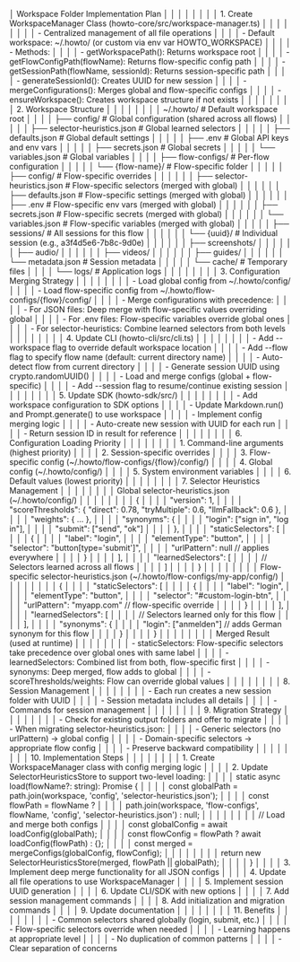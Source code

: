  │ Workspace Folder Implementation Plan                                                                                                                                        │ │
│ │                                                                                                                                                                             │ │
│ │ 1. Create WorkspaceManager Class (howto-core/src/workspace-manager.ts)                                                                                                      │ │
│ │                                                                                                                                                                             │ │
│ │ - Centralized management of all file operations                                                                                                                             │ │
│ │ - Default workspace: ~/.howto/ (or custom via env var HOWTO_WORKSPACE)                                                                                                      │ │
│ │ - Methods:                                                                                                                                                                  │ │
│ │   - getWorkspacePath(): Returns workspace root                                                                                                                              │ │
│ │   - getFlowConfigPath(flowName): Returns flow-specific config path                                                                                                          │ │
│ │   - getSessionPath(flowName, sessionId): Returns session-specific path                                                                                                      │ │
│ │   - generateSessionId(): Creates UUID for new session                                                                                                                       │ │
│ │   - mergeConfigurations(): Merges global and flow-specific configs                                                                                                          │ │
│ │   - ensureWorkspace(): Creates workspace structure if not exists                                                                                                            │ │
│ │                                                                                                                                                                             │ │
│ │ 2. Workspace Structure                                                                                                                                                      │ │
│ │                                                                                                                                                                             │ │
│ │ ~/.howto/                          # Default workspace root                                                                                                                 │ │
│ │ ├── config/                        # Global configuration (shared across all flows)                                                                                         │ │
│ │ │   ├── selector-heuristics.json  # Global learned selectors                                                                                                                │ │
│ │ │   ├── defaults.json             # Global default settings                                                                                                                 │ │
│ │ │   ├── .env                      # Global API keys and env vars                                                                                                            │ │
│ │ │   ├── secrets.json              # Global secrets                                                                                                                          │ │
│ │ │   └── variables.json            # Global variables                                                                                                                        │ │
│ │ ├── flow-configs/                  # Per-flow configuration                                                                                                                 │ │
│ │ │   └── {flow-name}/              # Flow-specific folder                                                                                                                    │ │
│ │ │       ├── config/               # Flow-specific overrides                                                                                                                 │ │
│ │ │       │   ├── selector-heuristics.json  # Flow-specific selectors (merged with global)                                                                                    │ │
│ │ │       │   ├── defaults.json     # Flow-specific settings (merged with global)                                                                                             │ │
│ │ │       │   ├── .env              # Flow-specific env vars (merged with global)                                                                                             │ │
│ │ │       │   ├── secrets.json      # Flow-specific secrets (merged with global)                                                                                              │ │
│ │ │       │   └── variables.json   # Flow-specific variables (merged with global)                                                                                             │ │
│ │ │       ├── sessions/             # All sessions for this flow                                                                                                              │ │
│ │ │       │   └── {uuid}/           # Individual session (e.g., a3f4d5e6-7b8c-9d0e)                                                                                           │ │
│ │ │       │       ├── screenshots/                                                                                                                                            │ │
│ │ │       │       ├── audio/                                                                                                                                                  │ │
│ │ │       │       ├── videos/                                                                                                                                                 │ │
│ │ │       │       ├── guides/                                                                                                                                                 │ │
│ │ │       │       └── metadata.json # Session metadata                                                                                                                        │ │
│ │ │       └── cache/                # Temporary files                                                                                                                         │ │
│ │ └── logs/                         # Application logs                                                                                                                        │ │
│ │                                                                                                                                                                             │ │
│ │ 3. Configuration Merging Strategy                                                                                                                                           │ │
│ │                                                                                                                                                                             │ │
│ │ - Load global config from ~/.howto/config/                                                                                                                                  │ │
│ │ - Load flow-specific config from ~/.howto/flow-configs/{flow}/config/                                                                                                       │ │
│ │ - Merge configurations with precedence:                                                                                                                                     │ │
│ │   - For JSON files: Deep merge with flow-specific values overriding global                                                                                                  │ │
│ │   - For .env files: Flow-specific variables override global ones                                                                                                            │ │
│ │   - For selector-heuristics: Combine learned selectors from both levels                                                                                                     │ │
│ │                                                                                                                                                                             │ │
│ │ 4. Update CLI (howto-cli/src/cli.ts)                                                                                                                                        │ │
│ │                                                                                                                                                                             │ │
│ │ - Add --workspace flag to override default workspace location                                                                                                               │ │
│ │ - Add --flow flag to specify flow name (default: current directory name)                                                                                                    │ │
│ │ - Auto-detect flow from current directory                                                                                                                                   │ │
│ │ - Generate session UUID using crypto.randomUUID()                                                                                                                           │ │
│ │ - Load and merge configs (global + flow-specific)                                                                                                                           │ │
│ │ - Add --session flag to resume/continue existing session                                                                                                                    │ │
│ │                                                                                                                                                                             │ │
│ │ 5. Update SDK (howto-sdk/src/)                                                                                                                                              │ │
│ │                                                                                                                                                                             │ │
│ │ - Add workspace configuration to SDK options                                                                                                                                │ │
│ │ - Update Markdown.run() and Prompt.generate() to use workspace                                                                                                              │ │
│ │ - Implement config merging logic                                                                                                                                            │ │
│ │ - Auto-create new session with UUID for each run                                                                                                                            │ │
│ │ - Return session ID in result for reference                                                                                                                                 │ │
│ │                                                                                                                                                                             │ │
│ │ 6. Configuration Loading Priority                                                                                                                                           │ │
│ │                                                                                                                                                                             │ │
│ │ 1. Command-line arguments (highest priority)                                                                                                                                │ │
│ │ 2. Session-specific overrides                                                                                                                                               │ │
│ │ 3. Flow-specific config (~/.howto/flow-configs/{flow}/config/)                                                                                                              │ │
│ │ 4. Global config (~/.howto/config/)                                                                                                                                         │ │
│ │ 5. System environment variables                                                                                                                                             │ │
│ │ 6. Default values (lowest priority)                                                                                                                                         │ │
│ │                                                                                                                                                                             │ │
│ │ 7. Selector Heuristics Management                                                                                                                                           │ │
│ │                                                                                                                                                                             │ │
│ │ Global selector-heuristics.json (~/.howto/config/)                                                                                                                          │ │
│ │                                                                                                                                                                             │ │
│ │ {                                                                                                                                                                           │ │
│ │   "version": 1,                                                                                                                                                             │ │
│ │   "scoreThresholds": { "direct": 0.78, "tryMultiple": 0.6, "llmFallback": 0.6 },                                                                                            │ │
│ │   "weights": { ... },                                                                                                                                                       │ │
│ │   "synonyms": {                                                                                                                                                             │ │
│ │     "login": ["sign in", "log in"],                                                                                                                                         │ │
│ │     "submit": ["send", "ok"]                                                                                                                                                │ │
│ │   },                                                                                                                                                                        │ │
│ │   "staticSelectors": [                                                                                                                                                      │ │
│ │     {                                                                                                                                                                       │ │
│ │       "label": "login",                                                                                                                                                     │ │
│ │       "elementType": "button",                                                                                                                                              │ │
│ │       "selector": "button[type='submit']",                                                                                                                                  │ │
│ │       "urlPattern": null  // applies everywhere                                                                                                                             │ │
│ │     }                                                                                                                                                                       │ │
│ │   ],                                                                                                                                                                        │ │
│ │   "learnedSelectors": [                                                                                                                                                     │ │
│ │     // Selectors learned across all flows                                                                                                                                   │ │
│ │   ]                                                                                                                                                                         │ │
│ │ }                                                                                                                                                                           │ │
│ │                                                                                                                                                                             │ │
│ │ Flow-specific selector-heuristics.json (~/.howto/flow-configs/my-app/config/)                                                                                               │ │
│ │                                                                                                                                                                             │ │
│ │ {                                                                                                                                                                           │ │
│ │   "staticSelectors": [                                                                                                                                                      │ │
│ │     {                                                                                                                                                                       │ │
│ │       "label": "login",                                                                                                                                                     │ │
│ │       "elementType": "button",                                                                                                                                              │ │
│ │       "selector": "#custom-login-btn",                                                                                                                                      │ │
│ │       "urlPattern": "myapp.com"  // flow-specific override                                                                                                                  │ │
│ │     }                                                                                                                                                                       │ │
│ │   ],                                                                                                                                                                        │ │
│ │   "learnedSelectors": [                                                                                                                                                     │ │
│ │     // Selectors learned only for this flow                                                                                                                                 │ │
│ │   ],                                                                                                                                                                        │ │
│ │   "synonyms": {                                                                                                                                                             │ │
│ │     "login": ["anmelden"]  // adds German synonym for this flow                                                                                                             │ │
│ │   }                                                                                                                                                                         │ │
│ │ }                                                                                                                                                                           │ │
│ │                                                                                                                                                                             │ │
│ │ Merged Result (used at runtime)                                                                                                                                             │ │
│ │                                                                                                                                                                             │ │
│ │ - staticSelectors: Flow-specific selectors take precedence over global ones with same label                                                                                 │ │
│ │ - learnedSelectors: Combined list from both, flow-specific first                                                                                                            │ │
│ │ - synonyms: Deep merged, flow adds to global                                                                                                                                │ │
│ │ - scoreThresholds/weights: Flow can override global values                                                                                                                  │ │
│ │                                                                                                                                                                             │ │
│ │ 8. Session Management                                                                                                                                                       │ │
│ │                                                                                                                                                                             │ │
│ │ - Each run creates a new session folder with UUID                                                                                                                           │ │
│ │ - Session metadata includes all details                                                                                                                                     │ │
│ │ - Commands for session management                                                                                                                                           │ │
│ │                                                                                                                                                                             │ │
│ │ 9. Migration Strategy                                                                                                                                                       │ │
│ │                                                                                                                                                                             │ │
│ │ - Check for existing output folders and offer to migrate                                                                                                                    │ │
│ │ - When migrating selector-heuristics.json:                                                                                                                                  │ │
│ │   - Generic selectors (no urlPattern) → global config                                                                                                                       │ │
│ │   - Domain-specific selectors → appropriate flow config                                                                                                                     │ │
│ │ - Preserve backward compatibility                                                                                                                                           │ │
│ │                                                                                                                                                                             │ │
│ │ 10. Implementation Steps                                                                                                                                                    │ │
│ │                                                                                                                                                                             │ │
│ │ 1. Create WorkspaceManager class with config merging logic                                                                                                                  │ │
│ │ 2. Update SelectorHeuristicsStore to support two-level loading:                                                                                                             │ │
│ │ static async load(flowName?: string): Promise<SelectorHeuristicsStore> {                                                                                                    │ │
│ │   const globalPath = path.join(workspace, 'config', 'selector-heuristics.json');                                                                                            │ │
│ │   const flowPath = flowName ?                                                                                                                                               │ │
│ │     path.join(workspace, 'flow-configs', flowName, 'config', 'selector-heuristics.json') : null;                                                                            │ │
│ │                                                                                                                                                                             │ │
│ │   // Load and merge both configs                                                                                                                                            │ │
│ │   const globalConfig = await loadConfig(globalPath);                                                                                                                        │ │
│ │   const flowConfig = flowPath ? await loadConfig(flowPath) : {};                                                                                                            │ │
│ │   const merged = mergeConfigs(globalConfig, flowConfig);                                                                                                                    │ │
│ │                                                                                                                                                                             │ │
│ │   return new SelectorHeuristicsStore(merged, flowPath || globalPath);                                                                                                       │ │
│ │ }                                                                                                                                                                           │ │
│ │ 3. Implement deep merge functionality for all JSON configs                                                                                                                  │ │
│ │ 4. Update all file operations to use WorkspaceManager                                                                                                                       │ │
│ │ 5. Implement session UUID generation                                                                                                                                        │ │
│ │ 6. Update CLI/SDK with new options                                                                                                                                          │ │
│ │ 7. Add session management commands                                                                                                                                          │ │
│ │ 8. Add initialization and migration commands                                                                                                                                │ │
│ │ 9. Update documentation                                                                                                                                                     │ │
│ │                                                                                                                                                                             │ │
│ │ 11. Benefits                                                                                                                                                                │ │
│ │                                                                                                                                                                             │ │
│ │ - Common selectors shared globally (login, submit, etc.)                                                                                                                    │ │
│ │ - Flow-specific selectors override when needed                                                                                                                              │ │
│ │ - Learning happens at appropriate level                                                                                                                                     │ │
│ │ - No duplication of common patterns                                                                                                                                         │ │
│ │ - Clear separation of concerns       
